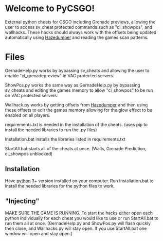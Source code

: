 
# Welcome to PyCSGO!

  

External python cheats for CSGO including Grenade previews, allowing the user to access sv_cheat protected commands such as "cl_showpos", and wallhacks. These hacks should always work with the offsets being updated automatically using [Hazedumper](https://github.com/frk1/hazedumper) and reading the games scan patterns.

  
  

# Files

  

GernadeHelp.py works by bypassing sv_cheats and allowing the user to enable "cl_grenadepreview" in VAC protected servers.

  

ShowPos.py works the same way as GernadeHelp.py by bypassing sv_cheats and editing the games memory to allow "cl_showpos" to be run on VAC protected servers.

  

Wallhack.py works by getting offsets from [Hazedumper](https://github.com/frk1/hazedumper) and then using these offsets to edit the games memory allowing for the glow effect to be enabled on all players.

  

requirements.txt is needed in the installation of the cheats. (uses pip to install the needed libraries to run the .py files)

  

Installation.bat installs the libraries listed in requirements.txt

  

StartAll.bat starts all of the cheats at once. (Walls, Grenade Prediction, cl_showpos unblocked)

  

## Installation

  

Have [python](https://www.python.org/) 3+ version installed on your computer. Run Installation.bat to install the needed libraries for the python files to work.

  

## "Injecting"

  

MAKE SURE THE GAME IS RUNNING. To start the hacks either open each python individually for each cheat you would like to use or run StartAll.bat to run them all at once. (GernadeHelp.py and ShowPos.py will flash quickly then close, and Wallhacks.py will stay open. If you use StartAll.bat one window will open and stay open.)
